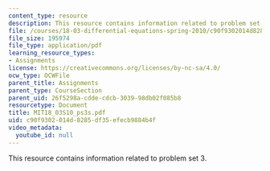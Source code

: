```yaml
---
content_type: resource
description: This resource contains information related to problem set 3.
file: /courses/18-03-differential-equations-spring-2010/c90f9302014d8285df35efecb9884b4f_MIT18_03S10_ps3s.pdf
file_size: 195974
file_type: application/pdf
learning_resource_types:
- Assignments
license: https://creativecommons.org/licenses/by-nc-sa/4.0/
ocw_type: OCWFile
parent_title: Assignments
parent_type: CourseSection
parent_uid: 26f5298a-cdde-cdcb-3039-98db02f085b8
resourcetype: Document
title: MIT18_03S10_ps3s.pdf
uid: c90f9302-014d-8285-df35-efecb9884b4f
video_metadata:
  youtube_id: null
---
```

This resource contains information related to problem set 3.